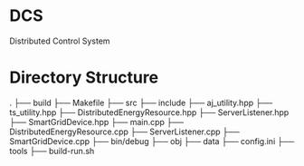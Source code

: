 # DCS
Distributed Control System

# Directory Structure
.
├── build
    ├── Makefile
    ├── src
        ├── include
            ├── aj_utility.hpp
            ├── ts_utility.hpp
            ├── DistributedEnergyResource.hpp
            ├── ServerListener.hpp
            ├── SmartGridDevice.hpp
        ├── main.cpp
        ├── DistributedEnergyResource.cpp
        ├── ServerListener.cpp
        ├── SmartGridDevice.cpp
    ├── bin/debug
    ├── obj
├── data
    ├── config.ini
├── tools
    ├── build-run.sh
